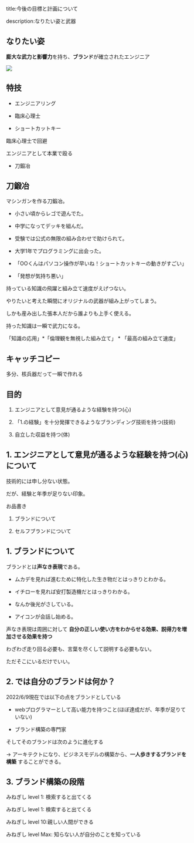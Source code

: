 

title:今後の目標と計画について

description:なりたい姿と武器











## なりたい姿

**膨大な武力と影響力**を持ち、**ブランド**が確立されたエンジニア


<img src="https://pbs.twimg.com/profile_images/1532491264746467328/86SxTPKV_400x400.jpg">


## 特技

- エンジニアリング

- 臨床心理士

- ショートカットキー

臨床心理士で回避

エンジニアとして本業で殴る



- 刀鍛冶


## 刀鍛冶

マシンガンを作る刀鍛冶。

- 小さい頃からレゴで遊んでた。

- 中学になってデッキを組んだ。

- 受験では公式の無限の組み合わせで助けられて。

- 大学1年でプログラミングに出会った。

- 「OOくんはパソコン操作が早いね！ショートカットキーの動きがすごい」

- 「発想が気持ち悪い」

持っている知識の飛躍と組み立て速度がえげつない。

やりたいと考えた瞬間にオリジナルの武器が組み上がってしまう。

しかも産み出した張本人だから誰よりも上手く使える。

持った知識は一瞬で武力になる。

「知識の応用」*「倫理観を無視した組み立て」 * 「最高の組み立て速度」



## キャッチコピー

多分、核兵器だって一瞬で作れる



## 目的

1. エンジニアとして意見が通るような経験を持つ(心)

2. 「1.の経験」を十分発揮できるようなブランディング技術を持つ(技術)

3. 自立した収益を持つ(体)


## 1. エンジニアとして意見が通るような経験を持つ(心)について

技術的には申し分ない状態。

だが、経験と年季が足りない印象。















お品書き

1. ブランドについて

2. セルフブランドについて








## 1. ブランドについて

ブランドとは**声なき表現**である。

- ムカデを見れば進むために特化した生き物だとはっきりとわかる。

- イチローを見れば安打製造機だとはっきりわかる。

- なんか後光がさしている。

- アイコンが会話し始める。

声なき表現は周囲に対して **自分の正しい使い方をわからせる効果、説得力を増加させる効果を持つ** 

わざわざ走り回る必要も、言葉を尽くして説明する必要もない。

ただそこにいるだけでいい。



## 2. では自分のブランドは何か？

2022/6/9現在では以下の点をブランドとしている

- webプログラマーとして高い能力を持つこと(ほぼ達成だが、年季が足りていない) 

- ブランド構築の専門家

そしてそのブランドは次のように進化する

→ アーキテクトになり、ビジネスモデルの構築から、**一人歩きするブランドを構築** することができる。



## 3. ブランド構築の段階

みねぎし level 1: 検索すると出てくる

みねぎし level 1: 検索すると出てくる

みねぎし level 10:親しい人間ができる

みねぎし level Max: 知らない人が自分のことを知っている











